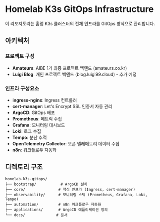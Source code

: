 # Homelab K3s GitOps Infrastructure

이 리포지토리는 홈랩 K3s 클러스터의 전체 인프라를 GitOps 방식으로 관리합니다.

## 아키텍처

### 프로젝트 구성
- **Amateurs**: AIBE 1기 최종 프로젝트 백엔드 (amateurs.co.kr)
- **Luigi Blog**: 개인 프로젝트 백엔드 (blog.luigi99.cloud) - 추가 예정

### 인프라 구성요소
- **ingress-nginx**: Ingress 컨트롤러
- **cert-manager**: Let's Encrypt SSL 인증서 자동 관리
- **ArgoCD**: GitOps 배포
- **Prometheus**: 메트릭 수집
- **Grafana**: 모니터링 대시보드
- **Loki**: 로그 수집
- **Tempo**: 분산 추적
- **OpenTelemetry Collector**: 오픈 텔레메트리 데이터 수집
- **n8n**: 워크플로우 자동화

## 디렉토리 구조
```
homelab-k3s-gitops/
├── bootstrap/           # ArgoCD 설치
├── core/               # 핵심 인프라 (Ingress, cert-manager)
├── observability/      # 모니터링 스택 (Prometheus, Grafana, Loki, Tempo)
├── automation/         # n8n 워크플로우 자동화
├── applications/       # ArgoCD 애플리케이션 정의
└── docs/              # 문서
```